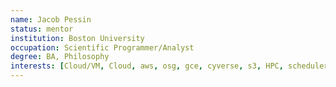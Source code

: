 ```yaml
---
name: Jacob Pessin
status: mentor
institution: Boston University
occupation: Scientific Programmer/Analyst
degree: BA, Philosophy
interests: [Cloud/VM, Cloud, aws, osg, gce, cyverse, s3, HPC, scheduler, condor, sge, storage, privacy, SoftwareInstallation, parallelization, OS, jupyterhub, profilling, pip, BioInformatics, Molecular-Dynamics, Parametersweeps, Simulations, ClusterSupport, parallelization, DataManagement, metadata, security, storage, bash, python, r, scripting, batch jobs, big data, data handling, data storage, data wrangling, distributed computing, job sizing, performance, scc, scheduling, unix environment, xsede]
---
```

